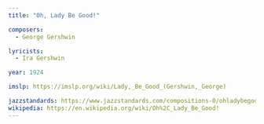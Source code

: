 ```yaml
---
title: "Oh, Lady Be Good!"

composers:
  - George Gershwin

lyricists:
  - Ira Gershwin

year: 1924

imslp: https://imslp.org/wiki/Lady,_Be_Good_(Gershwin,_George)

jazzstandards: https://www.jazzstandards.com/compositions-0/ohladybegood.htm
wikipedia: https://en.wikipedia.org/wiki/Oh%2C_Lady_Be_Good!
---
```

